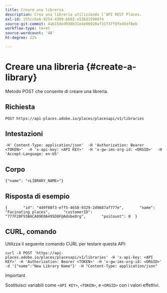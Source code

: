 ```yaml
---
title: Creare una libreria
description: Crea una libreria utilizzando l’API REST Places.
exl-id: 155cc6e6-9254-4389-bb02-e526d15908f4
source-git-commit: 4ab15ded930b31e4e06920af31f37fdfe45df8eb
workflow-type: tm+mt
source-wordcount: '48'
ht-degree: 22%

---
```


# Creare una libreria {#create-a-library}

Metodo POST che consente di creare una libreria.

## Richiesta

```text
POST https://api-places.adobe.io/places/placesapi/v1/libraries
```

## Intestazioni

```text
-H' Content-Type: application/json'  -H 'Authorization: Bearer <TOKEN>'  -H 'x-api-key: <API KEY>'  -H 'x-gw-ims-org-id: <ORGID>'  -H 'Accept-Language: en-US'
```

## Corpo

```text
{"name": "<LIBRARY_NAME>"}
```

## Risposta di esempio

```text
{       "id": "449f08f3-eff5-4658-9329-2d9687af777e",       "name": "Facinating places",      "customerID": "777F20F55BACA09E0A495D8F@AdobeOrg",       "poiCount": 0  }
```

## CURL, comando

Utilizza il seguente comando CURL per testare questa API:

```text
curl -X POST 'https://api-places.adobe.io/places/placesapi/v1/libraries' -H 'x-api-key: <API KEY>' -H 'Authorization: Bearer <TOKEN>' -H 'x-gw-ims-org-id: <ORGID>' -d '{"name":"New Library Name"}' -H "Content-Type: application/json"
```

>[!IMPORTANT]
>
>Sostituisci variabili come `<API KEY>`, `<TOKEN>`, e `<ORGID>` con i valori effettivi.
